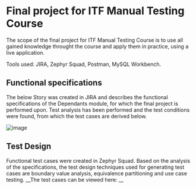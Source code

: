 # Final project for ITF Manual Testing Course

The scope of the final project for ITF Manual Testing Course is to use all gained knowledge throught the course and apply them in practice, using a live application. 

Tools used: JIRA, Zephyr Squad, Postman, MySQL Workbench. 

## Functional specifications

The below Story was created in JIRA and describes the functional specifications of the Dependants module, for which the final project is performed upon. 
Test analysis has been performed and the test conditions were found, from which the test cases are derived below. 

![image](https://user-images.githubusercontent.com/99291143/163687093-6f1780d1-2808-4038-9ae2-65c22540a55c.png)


## Test Design

Functional test cases were created in Zephyr Squad. Based on the analysis of the specifications, the test design techniques used for generating test cases 
are boundary value analysis, equivalence partitioning and use case testing.
__The test cases can be viewed here:  __ 
